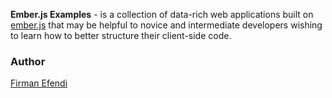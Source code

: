 **Ember.js Examples** - is a collection of data-rich web applications built on [ember.js](http://emberjs.com/) that may be helpful to novice and intermediate developers wishing to learn how to better structure their client-side code.

### Author

[Firman Efendi](http://twitter.com/firmane)